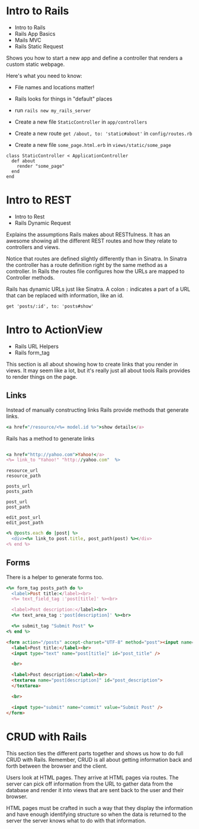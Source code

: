 # Intro to Rails
* Intro to Rails
* Rails App Basics
* Mails MVC
* Rails Static Request

Shows you how to start a new app and define a controller
that renders a custom static webpage.

Here's what you need to know:
* File names and locations matter!
* Rails looks for things in "default" places

* run `rails new my_rails_server`
* Create a new file `StaticController` in `app/controllers`
* Create a new route `get /about, to: 'static#about'` in `config/routes.rb`
* Create a new file `some_page.html.erb` in `views/static/some_page`

```
class StaticController < ApplicationController
  def about
    render "some_page"
  end
end
```

# Intro to REST
* Intro to Rest
* Rails Dynamic Request

Explains the assumptions Rails makes about RESTfulness.
It has an awesome showing all the different REST routes
and how they relate to controllers and views.

Notice that routes are defined slightly differently than
in Sinatra. In Sinatra the controller has a route definition
right by the same method as a controller. In Rails the routes
file configures how the URLs are mapped to Controller methods.

Rails has dynamic URLs just like Sinatra. A colon `:` indicates
a part of a URL that can be replaced with information, like an id.

```
get 'posts/:id', to: 'posts#show'
```

# Intro to ActionView
* Rails URL Helpers
* Rails form_tag

This section is all about showing how to create links that you render
in views. It may seem like a lot, but it's really just all about
tools Rails provides to render things on the page. 

## Links
Instead of manually constructing links Rails provide methods that
generate links.

```ruby
<a href="/resource/<%= model.id %>">show details</a>
```


Rails has a method to generate links

```ruby

<a href="http://yahoo.com">Yahoo!</a>
<%= link_to "Yahoo!" "http://yahoo.com"  %>
```

```
resource_url
resource_path
```

```
posts_url
posts_path

post_url
post_path

edit_post_url
edit_post_path
```

```ruby
<% @posts.each do |post| %>
  <div><%= link_to post.title, post_path(post) %></div>
<% end %>
```

## Forms
There is a helper to generate forms too.

```ruby
<%= form_tag posts_path do %>
  <label>Post title:</label><br>
  <%= text_field_tag :'post[title]' %><br>

  <label>Post description:</label><br>
  <%= text_area_tag :'post[description]' %><br>

  <%= submit_tag "Submit Post" %>
<% end %>
```

```html
<form action="/posts" accept-charset="UTF-8" method="post"><input name="utf8" type="hidden" value="&#x2713;" /><input type="hidden" name="authenticity_token" value="vq9SMVNk0CjwgZmYomFRhwbo5dfu7tI/2FiR7jOtlVgbj8r/zOO5oL+arU9N4PMm7WqxbUbXg4wqneW02ZfpMw==" />
  <label>Post title:</label><br>
  <input type="text" name="post[title]" id="post_title" />

  <br>

  <label>Post description:</label><br>
  <textarea name="post[description]" id="post_description">
  </textarea>

  <br>

  <input type="submit" name="commit" value="Submit Post" />
</form>
```

# CRUD with Rails
This section ties the different parts together and shows us how
to do full CRUD with Rails. Remember, CRUD is all about getting
information back and forth between the browser and the client.

Users look at HTML pages. They arrive at HTML pages via routes.
The server can pick off information from the URL to gather data
from the database and render it into views that are sent back
to the user and their browser.

HTML pages must be crafted in such a way that they display
the information and have enough identifying structure so when
the data is returned to the server the server knows what to do
with that information.

